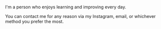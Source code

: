 I'm a person who enjoys learning and improving every day.

You can contact me for any reason via my Instagram, email, or whichever method you prefer the most.

<!---
julienf04/julienf04 is a ✨ special ✨ repository because its `README.md` (this file) appears on your GitHub profile.
You can click the Preview link to take a look at your changes.
--->
